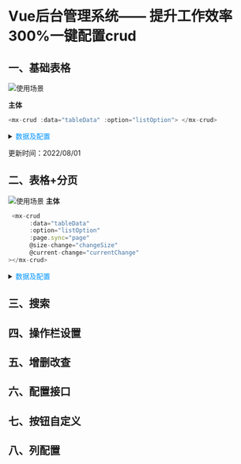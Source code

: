 <!--
 * @Author: Mx
 * @Date: 2022-08-01 21:13:20
 * @Description: 
-->
# Vue后台管理系统—— 提升工作效率300%一键配置crud

## 一、基础表格

![使用场景](./src/assets/1.png)

**主体**
```js
<mx-crud :data="tableData" :option="listOption"> </mx-crud>
```
<details>
    <summary><font color=0094ff>数据及配置</font></summary> 

```js
tableData: [
        {
          date: "2016-05-02",
          name: "王小虎",
          address: "上海市普陀区金沙江路 1518 弄",
        },
        {
          date: "2016-05-04",
          name: "王小虎",
          address: "上海市普陀区金沙江路 1517 弄",
        },
        {
          date: "2016-05-01",
          name: "王小虎",
          address: "上海市普陀区金沙江路 1519 弄",
        },
        {
          date: "2016-05-03",
          name: "王小虎",
          address: "上海市普陀区金沙江路 1516 弄",
        },
      ],

   listOption() {
      return {
        column: [
          {
            label: "日期",
            prop: "date",
          },
          {
            label: "姓名",
            prop: "name",
          },
          {
            label: "地址",
            prop: "address",
          },
        ],
      };
    },

```
</details>

更新时间：2022/08/01

## 二、表格+分页
![使用场景](./src/assets/2.png)
**主体**
```js
 <mx-crud
      :data="tableData"
      :option="listOption"
      :page.sync="page"
      @size-change="changeSize"
      @current-change="currentChange"
></mx-crud>
```
<details>
    <summary><font color=0094ff>数据及配置</font></summary> 

```js

   listOption() {
      return {
        column: [
          {
            label: "日期",
            prop: "date",
          },
          {
            label: "姓名",
            prop: "name",
          },
          {
            label: "地址",
            prop: "address",
          },
        ],
      };
    },

```
</details>

## 三、搜索


## 四、操作栏设置

## 五、增删改查

## 六、配置接口

## 七、按钮自定义

## 八、列配置
